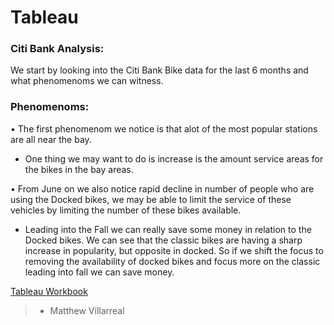 # Tableau

### Citi Bank Analysis:

We start by looking into the Citi Bank Bike data for the last 6 months and what phenomenoms we can witness.

### Phenomenoms:

• The first phenomenom we notice is that alot of the most popular stations are all near the bay.
- One thing we may want to do is increase is the amount service areas for the bikes in the bay areas.

• From June on we also notice rapid decline in number of people who are using the Docked bikes, we may be able to limit the service of these vehicles by limiting the number of these bikes available.
- Leading into the Fall we can really save some money in relation to the Docked bikes. We can see that the classic bikes are having a sharp increase in popularity, but opposite in docked. So if we shift the focus to removing the availability of docked bikes and focus more on the classic leading into fall we can save money.


[Tableau Workbook](https://public.tableau.com/views/CitiBikeAnalysis_16353731339430/Story1?:language=en-US&publish=yes&:display_count=n&:origin=viz_share_link)

>- Matthew Villarreal
